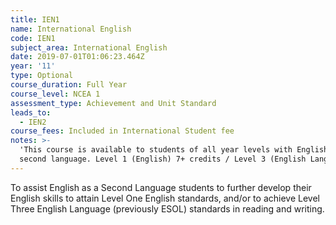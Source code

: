 ```yaml
---
title: IEN1
name: International English
code: IEN1
subject_area: International English
date: 2019-07-01T01:06:23.464Z
year: '11'
type: Optional
course_duration: Full Year
course_level: NCEA 1
assessment_type: Achievement and Unit Standard
leads_to:
  - IEN2
course_fees: Included in International Student fee
notes: >-
  'This course is available to students of all year levels with English as a
  second language. Level 1 (English) 7+ credits / Level 3 (English Language)'
---
```

To assist English as a Second Language students to further develop their English skills to attain Level One English standards, and/or to achieve Level Three English Language (previously ESOL) standards in reading and writing.

